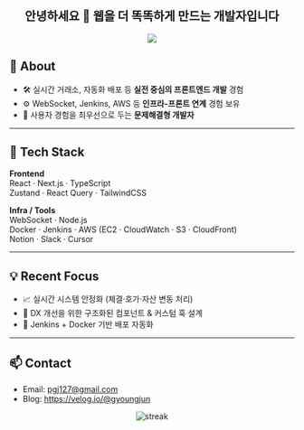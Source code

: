 <h2 align="center">안녕하세요 👋 웹을 더 똑똑하게 만드는 개발자입니다</h2>

<p align="center">
  <img src="https://capsule-render.vercel.app/api?type=waving&color=auto&height=200&section=header&text=Frontend%20Engineer&fontSize=40&fontAlign=70&fontAlignY=35" />
</p>

## 🚀 About

- 🛠 실시간 거래소, 자동화 배포 등 **실전 중심의 프론트엔드 개발** 경험
- ⚙️ WebSocket, Jenkins, AWS 등 **인프라-프론트 연계** 경험 보유
- 🧠 사용자 경험을 최우선으로 두는 **문제해결형 개발자**

---

## 🧩 Tech Stack

**Frontend**  
React · Next.js · TypeScript  
Zustand · React Query · TailwindCSS  

**Infra / Tools**  
WebSocket · Node.js  
Docker · Jenkins · AWS (EC2 · CloudWatch · S3 · CloudFront)  
Notion · Slack · Cursor

---

## 💡 Recent Focus

- 📈 실시간 시스템 안정화 (체결·호가·자산 변동 처리)
- 🧪 DX 개선을 위한 구조화된 컴포넌트 & 커스텀 훅 설계
- 🐳 Jenkins + Docker 기반 배포 자동화

---

## 📫 Contact

- Email: pgj127@gmail.com
- Blog: https://velog.io/@gyoungjun

<p align="center">
  <img src="https://github-readme-streak-stats.herokuapp.com/?user=gyoungjun&theme=default" alt="streak"/>
</p>
